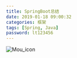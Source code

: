 ```yaml
---
title: SpringBoot总结
date: 2019-01-18 09:00:32
categories: 框架
tags: [Spring, Java]
password: lt123456
---
```

![Mou_icon](http://codeimages.lutao1726.top/springboot.jpg)
<!-- more -->






                                          
